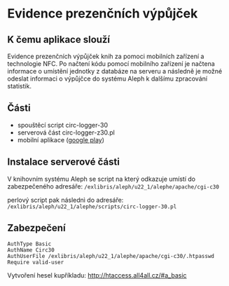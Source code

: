 # Evidence prezenčních výpůjček

## K čemu aplikace slouží
Evidence prezenčních výpůjček knih za pomoci mobilních zařízení a technologie NFC. Po načtení kódu pomocí mobilního zařízení je načtena informace o umístění jednotky z databáze na serveru a následně je možné odeslat informaci o výpůjčce do systému Aleph k dalšímu zpracování statistik.

## Části
- spouštěcí script circ-logger-30
- serverová část circ-logger-z30.pl
- mobilní aplikace ([google play](https://play.google.com/store/apps/details?id=cz.techlib.evidencevypujcek)) 

## Instalace serverové části

V knihovním systému Aleph se script na který odkazuje umístí do zabezpečeného adresáře: `/exlibris/aleph/u22_1/alephe/apache/cgi-c30`

perlový script pak následnì do adresáře:
`/exlibris/aleph/u22_1/alephe/scripts/circ-logger-30.pl`

## Zabezpečení
```
AuthType Basic
AuthName Circ30
AuthUserFile /exlibris/aleph/u22_1/alephe/apache/cgi-c30/.htpasswd
Require valid-user
```
Vytvoření hesel kupříkladu: http://htaccess.all4all.cz/#a_basic

